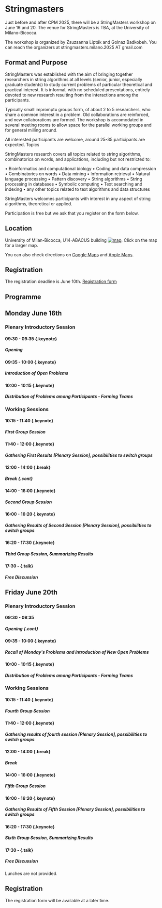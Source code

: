 <style type="text/css">
tbody { width:100%;background-color:#ddeeff;border-collapse:collapse; }
table { width:100%;background-color:#ddeeff;border-collapse:collapse; }
th { background-color:#ddeeff;color:white;width:50%;padding:1px;border:2px solid #ddeeff; }
td { padding:0px;border:2px solid #ddeeff; }
td { background-color: #c7fdb5; }
.table--bg--red {
	background-color: #ffcfdc;
}
.table--bg--yellow {
	background-color: #ffffc2;
}
.table--bg--green {
	background-color: #c7fdb5;
}
.keynote {
    background-color: #ffffc2;
    padding: 5px;
    max-width: 10%;
    border: 1px solid #000;
    border-radius: 11px;
    display: inline
}
.talk {
    background-color: #c7fdb5;
    padding: 5px;
    max-width: 10%;
    border: 1px solid #000;
    border-radius: 11px;
    display: inline
}
.break {
    background-color: #ffcfdc;
    padding: 5px;
    max-width: 10%;
    border: 1px solid #000;
    border-radius: 11px;
    display: inline
}
.cont {
    display: inline;
    margin-top: -40px;
    white-space: pre-line;

}
</style>


# Stringmasters

Just before and after CPM 2025, there will be a StringMasters workshop on June 16 and 20. 
The venue for StringMasters is TBA, at the University of Milano-Bicocca.

The workshop is organized by Zsuzsanna Lipták and Golnaz Badkobeh. 
You can reach the organizers at stringmasters.milano.2025 AT gmail.com

## Format and Purpose

StringMasters was established with the aim of bringing together researchers in string algorithms at all levels (senior, junior, especially graduate students) to study current problems of particular theoretical and practical interest. It is informal, with no scheduled presentations, entirely devoted to new research resulting from the interactions among the participants.

Typically small impromptu groups form, of about 2 to 5 researchers, who share a common interest in a problem. Old collaborations are reinforced, and new collaborations are formed. The workshop is accomodated in several meeting rooms to allow space for the parallel working groups and for general milling around.

All interested participants are welcome, around 25-35 participants are expected.
Topics

StringMasters research covers all topics related to string algorithms,
combinatorics on words, and applications, including but not restricted to:

  • Bioinformatics and computational biology
  • Coding and data compression
  • Combinatorics on words
  • Data mining
  • Information retrieval
  • Natural language processing
  • Pattern discovery
  • String algorithms
  • String processing in databases
  • Symbolic computing
  • Text searching and indexing
  • any other topics related to text algorithms and data structures


StringMasters welcomes participants with interest in any aspect of string algorithms, theoretical or applied.

Participation is free but we ask that you register on the form below.

## Location

University of Milan-Bicocca, U14-ABACUS building
[![map](/map-u14.jpg)](https://www.openstreetmap.org/way/23154089#map=19/45.523734/9.219992).
Click on the map for a larger map.

You can also check directions on [Google Maps](https://maps.app.goo.gl/Y4wqzV8Vgr8JnMB26) and [Apple Maps](https://maps.apple.com/?address=Viale%20Sarca%20336,%2020126%20Milano,%20Italia&auid=10195625695833040895&ll=45.523623,9.219530&lsp=9902&q=Dipartimento%20di%20Informatica,%20Sistemistica%20e%20Comunicazione%20DISCo&t=r).

## Registration

The registration deadline is June 10th. [Registration form](https://framaforms.org/cpm-2025-stringmasters-1743620470)

## Programme

## Monday June 16th

### Plenary Introductory Session

#### 09:30 - 09:35 {.keynote}
##### Opening 

#### 09:35 - 10:00 {.keynote}
##### Introduction of Open Problems 

#### 10:00 - 10:15 {.keynote}
##### Distribution of Problems among Participants - Forming Teams

### Working Sessions

#### 10:15 - 11:40 {.keynote}
##### First Group Session 

#### 11:40 - 12:00 {.keynote}
##### Gathering First Results [Plenary Session], possibilities to switch groups 

#### 12:00 - 14:00 {.break}  
##### Break {.cont}

#### 14:00 - 16:00 {.keynote}
##### Second Group Session 

#### 16:00 - 16:20 {.keynote}
##### Gathering Results of Second Session [Plenary Session], possibilities to switch groups 

#### 16:20 - 17:30 {.keynote}
##### Third Group Session, Summarizing Results 

#### 17:30 -  {.talk}
##### Free Discussion 


## Friday June 20th

### Plenary Introductory Session

#### 09:30 - 09:35
##### Opening {.cont}

#### 09:35 - 10:00 {.keynote}
##### Recall of Monday's Problems and Introduction of New Open Problems 

#### 10:00 - 10:15 {.keynote}
##### Distribution of Problems among Participants - Forming Teams 

### Working Sessions

#### 10:15 - 11:40 {.keynote}
##### Fourth Group Session 

#### 11:40 - 12:00 {.keynote}
##### Gathering results of fourth session [Plenary Session], possibilities to switch groups 

#### 12:00 - 14:00 {.break}  
##### Break 

#### 14:00 - 16:00 {.keynote}
##### Fifth  Group Session 

#### 16:00 - 16:20 {.keynote}
##### Gathering Results of Fifth  Session [Plenary Session], possibilities to switch groups 

#### 16:20 - 17:30 {.keynote}
##### Sixth Group Session, Summarizing Results 

#### 17:30 -  {.talk}
##### Free Discussion 



Lunches are not provided.

## Registration

The registration form will be available at a later time.
